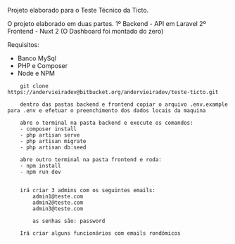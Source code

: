 Projeto elaborado para o Teste Técnico da Ticto.

O projeto elaborado em duas partes.
1º Backend - API em Laravel
2º Frontend - Nuxt 2 (O Dashboard foi montado do zero)

Requisitos:
- Banco MySql
- PHP e Composer
- Node e NPM

```
    git clone https://andervieiradev@bitbucket.org/andervieiradev/teste-ticto.git

    dentro das pastas backend e frontend copiar o arquivo .env.example para .env e efetuar o preenchimento dos dados locais da maquina

    abre o terminal na pasta backend e execute os comandos:
    - composer install
    - php artisan serve
    - php artisan migrate
    - php artisan db:seed
    
    abre outro terminal na pasta frontend e roda:
    - npm install
    - npm run dev 
    
    
    irá criar 3 admins com os seguintes emails:
        admin1@teste.com
        admin2@teste.com
        admin3@teste.com

        as senhas são: password
    
    Irá criar alguns funcionários com emails rondômicos
```